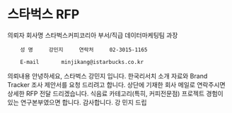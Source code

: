 # 스타벅스 RFP

의뢰자		회사명		스타벅스커피코리아		부서/직급		데이터마케팅팀 과장
		
		성 명		강민지		연락처		02-3015-1165 
		
		E-mail		 minjikang@istarbucks.co.kr

 		  
의뢰내용		   안녕하세요, 스타벅스 강민지 입니다. 한국리서치 소개 자료와 Brand Tracker 조사 제안서를 요청 드리려고 합니다. 상단에 기재한 회사 메일로 연락주시면 상세한 RFP 전달 드리겠습니다. 식음료 카테고리(특히, 커피전문점) 프로젝트 경험이 있는 연구본부였으면 합니다. 감사합니다. 강 민지 드립 
 		
